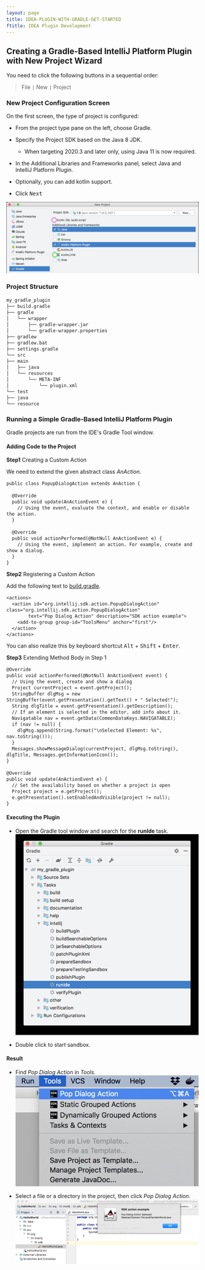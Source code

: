 ```yaml
---
layout: page
title: IDEA-PLUGIN-WITH-GRADLE-GET-STARTED
ftitle: IDEA Plugin Development
---
```


## Creating a Gradle-Based IntelliJ Platform Plugin with New Project Wizard
You need to click the following buttons in a sequential order:

>File `|` New `|` Project

### New Project Configuration Screen

On the first screen, the type of project is configured:

+ From the project type pane on the left, choose Gradle.

+ Specify the Project SDK based on the Java 8 JDK.

  - When targeting 2020.3 and later only, using Java 11 is now required.

+ In the Additional Libraries and Frameworks panel, select Java and IntelliJ Platform Plugin.
+ Optionally, you can add kotlin support.
+ Click <kbd>Next</kbd>

![](/public/pic/idea_plugin/1.png)

### Project Structure
```
my_gradle_plugin
├── build.gradle
├── gradle
│   └── wrapper
│       ├── gradle-wrapper.jar
│       └── gradle-wrapper.properties
├── gradlew
├── gradlew.bat
├── settings.gradle
└── src
├── main
│   ├── java
│   └── resources
│       └── META-INF
│           └── plugin.xml
└── test
├── java
└── resource
```

### Running a Simple Gradle-Based IntelliJ Platform Plugin
Gradle projects are run from the IDE's Gradle Tool window.

#### Adding Code to the Project

**Step1** Creating a Custom Action

We need to extend the given abstract class *AnAction*.

```
public class PopupDialogAction extends AnAction {

  @Override
  public void update(AnActionEvent e) {
    // Using the event, evaluate the context, and enable or disable the action.
  }

  @Override
  public void actionPerformed(@NotNull AnActionEvent e) {
    // Using the event, implement an action. For example, create and show a dialog.
  }
}
```

**Step2** Registering a Custom Action

Add the following text to [build.gradle](#project-structure).

```
<actions>
  <action id="org.intellij.sdk.action.PopupDialogAction" class="org.intellij.sdk.action.PopupDialogAction"
        text="Pop Dialog Action" description="SDK action example">
    <add-to-group group-id="ToolsMenu" anchor="first"/>
  </action>
</actions>
```

You can also realize this by keyboard shortcut  <kbd>Alt</kbd> + <kbd>Shift</kbd> + <kbd>Enter</kbd>.

**Step3** Extending Method Body in Step 1

```
@Override
public void actionPerformed(@NotNull AnActionEvent event) {
  // Using the event, create and show a dialog
  Project currentProject = event.getProject();
  StringBuffer dlgMsg = new StringBuffer(event.getPresentation().getText() + " Selected!");
  String dlgTitle = event.getPresentation().getDescription();
  // If an element is selected in the editor, add info about it.
  Navigatable nav = event.getData(CommonDataKeys.NAVIGATABLE);
  if (nav != null) {
    dlgMsg.append(String.format("\nSelected Element: %s", nav.toString()));
  }
  Messages.showMessageDialog(currentProject, dlgMsg.toString(), dlgTitle, Messages.getInformationIcon());
}

@Override
public void update(AnActionEvent e) {
  // Set the availability based on whether a project is open
  Project project = e.getProject();
  e.getPresentation().setEnabledAndVisible(project != null);
}
```

#### Executing the Plugin

* Open the Gradle tool window and search for the **runIde** task.
![](/public/pic/idea_plugin/2.png)

* Double click to start sandbox.

#### Result

* Find *Pop Dialog Action* in *Tools*.
![](/public/pic/idea_plugin/3.png)

* Select a file or a directory in the project, then click *Pop Dialog Action*.
![](/public/pic/idea_plugin/4.png)
